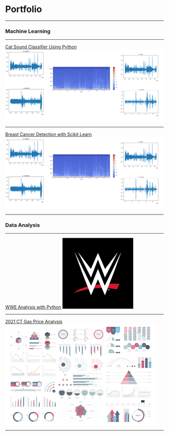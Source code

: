 # Portfolio

---

### Machine Learning

---
[Cat Sound Classifier Using Python](https://github.com/Fairfield-University-Hybrid-AI-Lab/felidetect)
<img src="project1_cat/waveforms.png"/>

---
[Breast Cancer Detection with Scikit Learn](https://github.com/Fairfield-University-Hybrid-AI-Lab/felidetect)
<img src="project1_cat/waveforms.png"/>

---

### Data Analysis 

---
[WWE Analysis with Python](https://github.com/Fairfield-University-Hybrid-AI-Lab/felidetect)
<img src="project2_wwe/wwe.png"/>

---
[2021 CT Gas Price Analysis](/sample_page)
<img src="images/dummy_thumbnail.jpg?raw=true"/>

---
